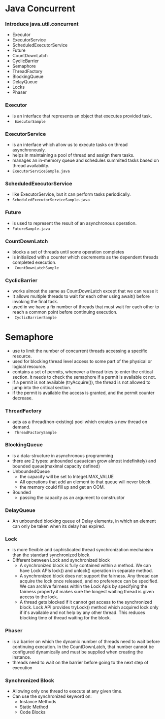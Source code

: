 # Java Concurrent

### Introduce java.util.concurrent
 * Executor
 * ExecutorService
 * ScheduledExecutorService
 * Future
 * CountDownLatch
 * CyclicBarrier
 * Semaphore
 * ThreadFactory
 * BlockingQueue
 * DelayQueue
 * Locks
 * Phaser

### Executor
 * is an interface that represents an object that executes provided task. 
 * ` ExecutorSample`
### ExecutorService
 * is an interface which allow us to execute tasks on thread asynchronously.
 * helps in maintaining a pool of thread and assign them tasks.
 * manages an in-memory queue and schedules summited tasks based on thread availability.
 * `ExecutorServiceSample.java`
### ScheduledExecutorService
 * like ExecutorService, but it can perform tasks periodically.
 * `ScheduledExecutorServiceSample.java`
### Future
 * is used to represent the result of an asynchronous operation.
 * `FutureSample.java`
### CountDownLatch
 * blocks a set of threads until some operation completes
 * is initialized with a counter which decrements as the dependent threads completed execution.
 * ` CountDownLatchSample`
### CyclicBarrier
 * works almost the same as CountDownLatch except that we can reuse it
 * It allows multiple threads to wait for each other using await() before invoking the final task.
 * used in we have a fix number of threads that must wait for each other to reach a common point before continuing execution.
 * ` CyclicBarrierSample`
# Semaphore
 * use to limit the number of concurrent threads accessing a specific resource.
 * used for blocking thread level access to some part of the physical or logical resource.
 * contains a set of permits, whenever a thread tries to enter the critical section. it needs to check the semaphore if a permit is available ot not.
 * if a permit is not available (tryAcquire()), the thread is not allowed to jump into the critical section.
 * if the permit is available the access is granted, and the permit counter decrease.
### ThreadFactory
 * acts as a thread(non-existing) pool which creates a new thread on demand.
 * ` ThreadFactorySample`
### BlockingQueue
 * is a data-structure in asynchronous programming
 * there are 2 types: unbounded queue(can grow almost indefinitely) and bounded queue(maximal capacity defined)
 * UnboundedQueue
   * the capacity will be set to Integet.MAX_VALUE
   * All operations that add an element to that queue will never block.
   * the memory could fill up and get an OOM.
 * Bounded
   * passing the capacity as an argument to constructor
 ### DelayQueue
 * An unbounded blocking queue of Delay elements, in which an element can only be taken when its delay has expired.
### Lock
 * is more flexible and sophisticated thread synchronization mechanism than the  standard synchronized block.
 * Different between Lock and synchronized block
   * A synchronized block is fully contained within a method. We can have Lock APIs lock() and unlock() operation in separate method.
   * A synchronized block does not support the fairness. Any thread can acquire the lock once released, and no preference can be specified. We can archive fairness within the Lock Apis by specifying the fairness property.it makes sure the longest waiting thread is given access to the lock.
   * A thread gets blocked if it cannot get access to the synchronized block. Lock API provides tryLock() method which acquired lock only if it's available and not help by any other thread. This reduces blocking time of thread waiting for the block.
### Phaser
 * is a barrier on which the dynamic number of threads need to wait before continuing execution. In the CountDownLatch, that number cannot be configured dynamically and must be supplied when creating the instance.
 * threads need to wait on the barrier before going to the next step of execution
### Synchronized Block
 * Allowing only one thread to execute at any given time.
 * Can use the synchronized keyword on:
   * Instance Methods
   * Static Method
   * Code Blocks
 